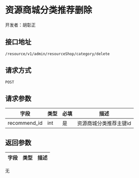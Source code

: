 # 资源商城分类推荐删除

开发者：胡彰正

## 接口地址

`/resource/v1/admin/resourceShop/category/delete`

## 请求方式

`POST`

## 请求参数

| 字段 | 类型 | 必填 | 描述 |
| - | - | - | - |
| recommend_id | int | 是 | 资源商城分类推荐主键id |

## 返回参数

| 字段 | 类型 | 描述 |
| - | - | - |
无
